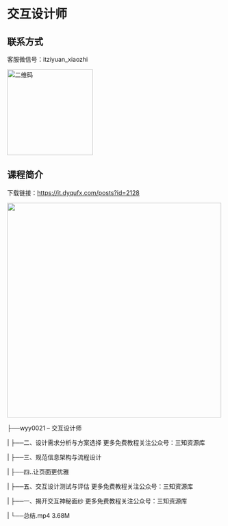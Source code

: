 # 交互设计师

## 联系方式

客服微信号：itziyuan_xiaozhi

<img src="https://ziyuanyun.oss-cn-guangzhou.aliyuncs.com/common/20240614073449/666b82192834a.jpg" width="200" height="200" alt="二维码">

## 课程简介

下载链接：https://it.dyqufx.com/posts?id=2128

<img src="https://ziyuanyun.oss-cn-guangzhou.aliyuncs.com/yun/20240515183655/6644904757952.jpg" width="500" alt="">

  ├──wyy0021 &#8211; 交互设计师

 | ├──二、设计需求分析与方案选择 更多免费教程关注公众号：三知资源库

 | ├──三、规范信息架构与流程设计

 | ├──四..让页面更优雅

 | ├──五、交互设计测试与评估 更多免费教程关注公众号：三知资源库

 | ├──一、揭开交互神秘面纱 更多免费教程关注公众号：三知资源库

 | └──总结.mp4 3.68M

  